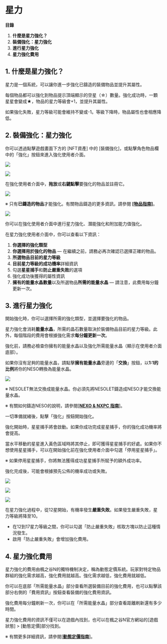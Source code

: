 # 星力

**目錄**

1. **什麼是星力強化？**
2. **裝備強化：星力強化**
3. **進行星力強化**
4. **星力強化費用**

## 1. 什麼是星力強化？

星力是一個系統，可以讓你進一步強化已鑄造的裝備物品並提升其屬性。

每個物品都可以強化到物品提示頂端顯示的空星（☆）數量。強化成功時，一顆星星會變成★，物品的星力等級會+1，並提升其屬性。

如果強化失敗，星力等級可能會維持不變或-1。等級下降時，物品屬性也會相應降低。

## 2. 裝備強化：星力強化

你可以透過點擊遊戲畫面下方的 \[NFT資產] 中的 \[裝備強化]，或點擊角色物品欄中的「強化」按鈕來進入強化使用者介面。

![](../../../.gitbook/assets/image_1747236292299_457.png)

![](../../../.gitbook/assets/image_1747236292299_877.png)

在強化使用者介面中，**拖放**或**右鍵點擊**要強化的物品並註冊它。

![](../../../.gitbook/assets/image_1747236292299_372.png)

※ 只有**已鑄造的物品**才能強化。有關物品鑄造的更多資訊，請參閱 [**\[物品指南\]**](https://docs.maplestoryn.io/msn-101/beginners-guide/item-and-equipment/items)。

![](../../../.gitbook/assets/image_1747236292299_753.png)

你可以在強化使用者介面中進行星力強化、潛能強化和附加能力值強化。

在星力強化使用者介面中，你可以查看以下資訊：

1. **你選擇的強化類型**
2. **你選擇用於強化的物品** — 在繼續之前，請務必再次確認已選擇正確的物品。
3. **所選物品目前的星力等級**
4. **目前星力等級的成功機率**詳細資訊
5. 勾選**星星捕手**和**防止嚴重失敗**的選項
6. 強化成功後獲得的屬性資訊
7. **擁有的能量水晶數量**以及所選物品**所需的能量水晶** — 請注意，此費用每分鐘更新一次。

## 3. 進行星力強化

開始強化時，你可以選擇所需的強化類型，並選擇要強化的物品。

星力強化會消耗**能量水晶**，所需的晶石數量取決於裝備物品目前的星力等級。此外，每個階段的費用會根據強化需求**每分鐘更新一次**。

強化前，請務必檢查你擁有的能量水晶以及強化所需能量水晶（顯示在使用者介面底部）。

如果你沒有足夠的能量水晶，請點擊**擁有能量水晶**旁邊的「**交換**」按鈕，以**1:1的比例**將你的NESO轉換為能量水晶。

![](../../../.gitbook/assets/image_1747236292299_194.png)

※ NESOLET無法交換成能量水晶。你必須先將NESOLET鑄造成NESO才能交換能量水晶。

※ 有關如何鑄造NESO的說明，請參閱\[[**NEXO & NXPC 指南**](../../../msn-101/learn-more/neso-and-nxpc/)]。

一切準備就緒後，點擊「強化」按鈕開始強化。

強化開始時，星星捕手將會啟動。如果你成功完成星星捕手，你的強化成功機率將會提高。

當水平移動的星星進入黃色區域時將其停止，即可獲得星星捕手的好處。如果你不想使用星星捕手，可以在開始強化前在強化使用者介面中勾選「停用星星捕手」。

※ 如果停用星星捕手，你將無法獲得成功星星捕手所賦予的額外成功率。

強化完成後，可能會根據預先公佈的機率成功或失敗。

![](../../../.gitbook/assets/image_1747236292299_653.png)

![](../../../.gitbook/assets/image_1747236292299_714.png)

![](../../../.gitbook/assets/image_1747236292299_549.png)

在星力強化過程中，從12星開始，有機率發生**嚴重失敗**。如果發生嚴重失敗，星力等級將降至10。

* 在12到17星力等級之間，你可以勾選「防止嚴重失敗」核取方塊以防止這種情況發生。
* 啟用「防止嚴重失敗」會增加強化費用。

## 4. 星力強化費用

星力強化的費用由楓之谷N的獨特機制決定，稱為動態定價系統。玩家對特定物品群組的強化需求越高，強化費用就越高。強化需求越低，強化費用就越低。

你可以在底部「所需能量水晶」部分查看所選裝備目前的強化費用，也可以點擊該部分右側的「費用資訊」按鈕查看裝備的強化費用資訊。

強化費用每分鐘刷新一次，你可以在「所需能量水晶」部分查看距離刷新還有多少時間。

星力強化費用的資訊不僅可以在遊戲內找到，也可以在楓之谷N官方網站的\[遊戲狀態] > \[動態定價]部分找到。

※ 有關更多詳細資訊，請參閱\[[**動態定價指南**](https://docs.maplestoryn.io/msn-101/learn-more/dynamic-pricing)]。
